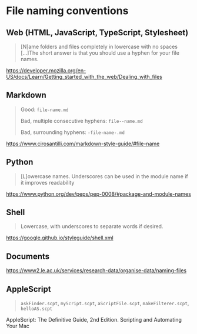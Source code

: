 # File naming conventions

## Web (HTML, JavaScript, TypeScript, Stylesheet)

> [N]ame folders and files completely in lowercase with no spaces […]The short answer is that you should use a hyphen for your file names.

 https://developer.mozilla.org/en-US/docs/Learn/Getting_started_with_the_web/Dealing_with_files

## Markdown

>   Good: `file-name.md`
>  
>   Bad, multiple consecutive hyphens: `file--name.md`
> 
>   Bad, surrounding hyphens: `-file-name-.md`

https://www.cirosantilli.com/markdown-style-guide/#file-name

## Python

>   [L]owercase names. Underscores can be used in the module name if it improves readability

https://www.python.org/dev/peps/pep-0008/#package-and-module-names

## Shell

> Lowercase, with underscores to separate words if desired.

https://google.github.io/styleguide/shell.xml

## Documents

> 

https://www2.le.ac.uk/services/research-data/organise-data/naming-files


## AppleScript

> `askFinder.scpt`, `myScript.scpt`, `aScriptFile.scpt`, `makeFilterer.scpt`, `helloAS.scpt`

AppleScript: The Definitive Guide, 2nd Edition. Scripting and Automating Your Mac